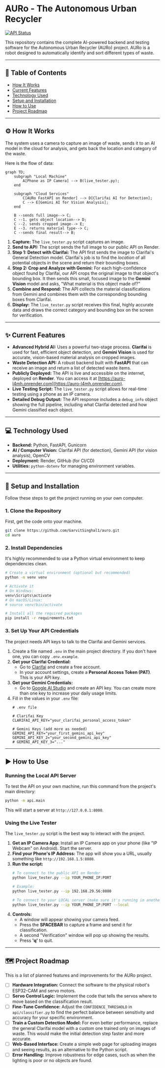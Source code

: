 # AURo - The Autonomous Urban Recycler

[![API Status](https://img.shields.io/website?down_message=offline&label=API&up_message=online&url=https%3A%2F%2Fauro-l4mh.onrender.com)](https://auro-l4mh.onrender.com)

This repository contains the complete AI-powered backend and testing software for the Autonomous Urban Recycler (AURo) project. AURo is a robot designed to automatically identify and sort different types of waste.

---

## 📖 Table of Contents

- [How It Works](#how-it-works)
- [Current Features](#current-features)
- [Technology Used](#technology-used)
- [Setup and Installation](#-setup-and-installation)
- [How to Use](#-how-to-use)
- [Project Roadmap](#-project-roadmap)

---

## ⚙️ How It Works

The system uses a camera to capture an image of waste, sends it to an AI model in the cloud for analysis, and gets back the location and category of the waste.

Here is the flow of data:

```mermaid
graph TD;
    subgraph "Local Machine"
        A[Phone as IP Camera] --> B(live_tester.py);
    end

    subgraph "Cloud Services"
        C[AURo FastAPI on Render] --> D[Clarifai AI for Detection];
        C --> E[Gemini AI for Vision Analysis];
    end

    B --sends full image--> C;
    C --1. gets object location--> D;
    C --2. sends cropped image--> E;
    E --3. returns material type--> C;
    C --sends final result--> B;
```

1.  **Capture:** The `live_tester.py` script captures an image.
2.  **Send to API:** The script sends the full image to our public API on Render.
3.  **Step 1: Detect with Clarifai:** The API first sends the image to Clarifai's General Detection model. Clarifai's job is to find the *location* of all potential objects in the scene and return their bounding boxes.
4.  **Step 2: Crop and Analyze with Gemini:** For each high-confidence object found by Clarifai, our API crops the original image to that object's bounding box. It then sends this small, focused image to the **Gemini Vision** model and asks, "What material is this object made of?"
5.  **Combine and Respond:** The API collects the material classifications from Gemini and combines them with the corresponding bounding boxes from Clarifai.
6.  **Display:** The `live_tester.py` script receives this final, highly accurate data and draws the correct category and bounding box on the screen for verification.

---

## ✨ Current Features

- **Advanced Hybrid AI:** Uses a powerful two-stage process. **Clarifai** is used for fast, efficient object detection, and **Gemini Vision** is used for accurate, vision-based material analysis on cropped images.
- **Waste Detection API:** A robust backend built with **FastAPI** that can receive an image and return a list of detected waste items.
- **Publicly Deployed:** The API is live and accessible on the internet, deployed on **Render**. You can access it at [https://auro-l4mh.onrender.com](https://auro-l4mh.onrender.com).
- **Live Testing Script:** The `live_tester.py` script allows for real-time testing using a phone as an IP camera.
- **Detailed Debug Output:** The API response includes a `debug_info` object showing the full pipeline, including what Clarifai detected and how Gemini classified each object.

---

## 💻 Technology Used

- **Backend:** Python, FastAPI, Gunicorn
- **AI / Computer Vision:** Clarifai API (for detection), Gemini API (for vision analysis), OpenCV
- **Deployment:** Render, GitHub (for CI/CD)
- **Utilities:** `python-dotenv` for managing environment variables.

---

## 🚀 Setup and Installation

Follow these steps to get the project running on your own computer.

### 1. Clone the Repository

First, get the code onto your machine.
```bash
git clone https://github.com/GarvitSinghal1/auro.git
cd auro
```

### 2. Install Dependencies

It's highly recommended to use a Python virtual environment to keep dependencies clean.
```bash
# Create a virtual environment (optional but recommended)
python -m venv venv

# Activate it
# On Windows:
venv\Scripts\activate
# On macOS/Linux:
# source venv/bin/activate

# Install all the required packages
pip install -r requirements.txt
```

### 3. Set Up Your API Credentials

The project needs API keys to talk to the Clarifai and Gemini services.

1.  Create a file named `.env` in the main project directory. If you don't have one, you can copy `.env.example`.
2.  **Get your Clarifai Credential:**
    - Go to [Clarifai](https://clarifai.com/signup) and create a free account.
    - In your account settings, create a **Personal Access Token (PAT)**. This is your API key.
3.  **Get your Gemini Credentials:**
    - Go to [Google AI Studio](https://aistudio.google.com/app/apikey) and create an API key. You can create more than one key to increase your daily usage limits.
4.  Fill in the values in your `.env` file:
    ```env
    # .env file

    # Clarifai Key
    CLARIFAI_API_KEY="your_clarifai_personal_access_token"

    # Gemini Keys (add more as needed)
    GEMINI_API_KEY="your_first_gemini_api_key"
    GEMINI_API_KEY_2="your_second_gemini_api_key"
    # GEMINI_API_KEY_3="..."
    ```

---

## ▶️ How to Use

### Running the Local API Server

To test the API on your own machine, run this command from the project's main directory:
```bash
python -m api.main
```
This will start a server at `http://127.0.0.1:8000`.

### Using the Live Tester

The `live_tester.py` script is the best way to interact with the project.

1.  **Get an IP Camera App:** Install an IP Camera app on your phone (like "IP Webcam" on Android). Start the server.
2.  **Find your Phone's IP Address:** The app will show you a URL, usually something like `http://192.168.1.5:8080`.
3.  **Run the script:**
    ```bash
    # To connect to the public API on Render
    python live_tester.py --ip YOUR_PHONE_IP:PORT

    # Example:
    python live_tester.py --ip 192.168.29.56:8080

    # To connect to your LOCAL server (make sure it's running in another terminal)
    python live_tester.py --ip YOUR_PHONE_IP:PORT --local
    ```
4.  **Controls:**
    - A window will appear showing your camera feed.
    - Press the **SPACEBAR** to capture a frame and send it for classification.
    - A second "Verification" window will pop up showing the results.
    - Press **'q'** to quit.

---

## 🗺️ Project Roadmap

This is a list of planned features and improvements for the AURo project.

- [ ] **Hardware Integration:** Connect the software to the physical robot's ESP32-CAM and servo motors.
- [ ] **Servo Control Logic:** Implement the code that tells the servos where to move based on the classification result.
- [ ] **Fine-Tune Confidence:** Adjust the `CONFIDENCE_THRESHOLD` in `api/classifier.py` to find the perfect balance between sensitivity and accuracy for your specific environment.
- [ ] **Train a Custom Detection Model:** For even better performance, replace the general Clarifai model with a custom one trained only on images of waste. This would make the initial detection step faster and more accurate.
- [ ] **Web-Based Interface:** Create a simple web page for uploading images and seeing results, as an alternative to the Python script.
- [ ] **Error Handling:** Improve robustness for edge cases, such as when the lighting is poor or no objects are found. 